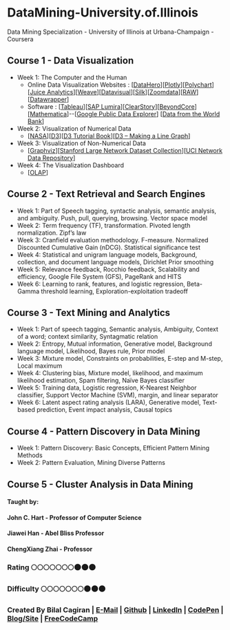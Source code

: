 # DataMining-University.of.Illinois
Data Mining Specialization - University of Illinois at Urbana-Champaign - Coursera

## Course 1 - Data Visualization
* Week 1: The Computer and the Human 
  * Online Data Visualization Websites : [[DataHero](https://datahero.com/)][[Plotly](https://plot.ly/)][[Polychart](https://github.com/Polychart)][[Juice Analytics](http://www.juiceanalytics.com/)][[Weave](http://www.iweave.org/)][[Datavisual](http://datavisu.al/)][[Silk](https://www.silk.co/)][[Zoomdata](https://www.zoomdata.com/)][[RAW](http://rawgraphs.io/)][[Datawrapper](https://www.datawrapper.de/)]
  * Software : [[Tableau](https://www.tableau.com/)][[SAP Lumira](https://www.sapstore.com/getlumira)][[ClearStory](http://www.clearstorydata.com/)][[BeyondCore](https://www.beyondcore.com)][[Mathematica](http://www.wolfram.com/mathematica/)]--[[Google Public Data Explorer](http://www.google.com/publicdata/directory)] [[Data from the World Bank](http://data.worldbank.org/)]
* Week 2: Visualization of Numerical Data
  * [[NASA](https://data.giss.nasa.gov/gistemp/)][[D3](https://d3js.org/)][[D3 Tutorial Book](https://www.dashingd3js.com/table-of-contents)][[D3 – Making a Line Graph](https://code.tutsplus.com/tutorials/building-a-multi-line-chart-using-d3js--cms-22935)]
* Week 3: Visualization of Non-Numerical Data
  * [[Graphviz](http://graphviz.org/)][[Stanford Large Network Dataset Collection](http://snap.stanford.edu/data/index.html)][[UCI Network Data Repository](https://networkdata.ics.uci.edu/index.php)]
* Week 4: The Visualization Dashboard 
  * [[OLAP](http://olap.com/olap-definition/)]

## Course 2 - Text Retrieval and Search Engines
* Week 1: Part of Speech tagging, syntactic analysis, semantic analysis, and ambiguity. Push, pull, querying, browsing. Vector space model
* Week 2: Term frequency (TF), transformation. Pivoted length normalization. Zipf’s law 
* Week 3: Cranfield evaluation methodology. F-measure. Normalized Discounted Cumulative Gain (nDCG). Statistical significance test 
* Week 4: Statistical and unigram language models, Background, collection, and document language models, Dirichlet Prior smoothing 
* Week 5: Relevance feedback, Rocchio feedback, Scalability and efficiency, Google File System (GFS), PageRank and HITS 
* Week 6: Learning to rank, features, and logistic regression, Beta-Gamma threshold learning, Exploration-exploitation tradeoff 

## Course 3 - Text Mining and Analytics
* Week 1: Part of speech tagging, Semantic analysis, Ambiguity, Context of a word; context similarity, Syntagmatic relation 
* Week 2: Entropy, Mutual information, Generative model, Background language model, Likelihood, Bayes rule, Prior model
* Week 3: Mixture model, Constraints on probabilities, E-step and M-step, Local maximum
* Week 4: Clustering bias, Mixture model, likelihood, and maximum likelihood estimation, Spam filtering, Naïve Bayes classifier
* Week 5: Training data, Logistic regression, K-Nearest Neighbor classifier, Support Vector Machine (SVM), margin, and linear separator
* Week 6: Latent aspect rating analysis (LARA), Generative model, Text-based prediction, Event impact analysis, Causal topics

## Course 4 - Pattern Discovery in Data Mining
* Week 1: Pattern Discovery: Basic Concepts, Efficient Pattern Mining Methods 
* Week 2: Pattern Evaluation, Mining Diverse Patterns 

## Course 5 - Cluster Analysis in Data Mining

#### Taught by:
#### John C. Hart - Professor of Computer Science
#### Jiawei Han - Abel Bliss Professor
#### ChengXiang Zhai - Professor

### Rating :full_moon::full_moon::full_moon::full_moon::full_moon::full_moon::full_moon::new_moon::new_moon::new_moon:
### Difficulty :full_moon::full_moon::full_moon::full_moon::full_moon::full_moon::full_moon::new_moon::new_moon::new_moon:

### Created By Bilal Cagiran | [E-Mail](mailto:bcagiran@hotmail.com) | [Github](https://github.com/extwiii/) | [LinkedIn](https://linkedin.com/in/bilalcagiran) | [CodePen](http://codepen.io/extwiii/) | [Blog/Site](http://bilalcagiran.com) | [FreeCodeCamp](https://www.freecodecamp.com/extwiii) 
